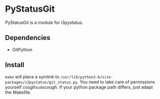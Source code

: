 # PyStatusGit

PyStatusGit is a module for i3pystatus.

## Dependencies

* GitPython

## Install

``make`` will place a symlink to ``/usr/lib/python3.6/site-packages/i3pystatus/git_status.py``.
You need to take care of permissions yourself *cough*``sudo``*cough*.
If your python package path differs, just adapt the Makefile.
